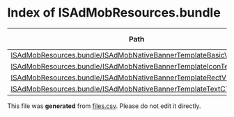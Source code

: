 # Index of ISAdMobResources.bundle

| Path | Type | Size | Format | Language | DiE Info | Notes | Hash |
| --- | --- | --- | --- | --- | --- | --- | --- |
| [ISAdMobResources.bundle/ISAdMobNativeBannerTemplateBasicView.nib](./ISAdMobResources.bundle/ISAdMobNativeBannerTemplateBasicView.nib) | Binary | 5796 |  |  |  |  | f124923d054f188a1862980ec277436085598bfce82308a2fc82853995ee607e |
| [ISAdMobResources.bundle/ISAdMobNativeBannerTemplateIconTextView.nib](./ISAdMobResources.bundle/ISAdMobNativeBannerTemplateIconTextView.nib) | Binary | 4455 |  |  |  |  | c4ad305237389bea368b9d8397ff462d76e3315d19222d7a1d56eda368bec77f |
| [ISAdMobResources.bundle/ISAdMobNativeBannerTemplateRectView.nib](./ISAdMobResources.bundle/ISAdMobNativeBannerTemplateRectView.nib) | Binary | 6448 |  |  |  |  | 386944d78da8b6b49a3e5828dcf21547b54f25171ee59d970a556e0214e848bc |
| [ISAdMobResources.bundle/ISAdMobNativeBannerTemplateTextCTAView.nib](./ISAdMobResources.bundle/ISAdMobNativeBannerTemplateTextCTAView.nib) | Binary | 4728 |  |  |  |  | 3ce66d5a6ae80538ffc0692daeddb1e4e0ea2c1da46459f993acf27bb96149d8 |


This file was **generated** from [files.csv](../../../../../../../../../files.csv). Please do not edit it directly.
